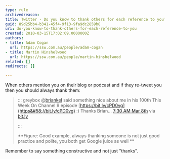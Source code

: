 ```yaml
---
type: rule
archivedreason: 
title: Twitter - Do you know to thank others for each reference to you?
guid: 89d25bb4-b341-45f4-9f13-9fa9dc2859b8
uri: do-you-know-to-thank-others-for-each-reference-to-you
created: 2010-03-15T17:02:09.0000000Z
authors:
- title: Adam Cogan
  url: https://ssw.com.au/people/adam-cogan
- title: Martin Hinshelwood
  url: https://ssw.com.au/people/martin-hinshelwood
related: []
redirects: []

---
```


When others mention you on their blog or podcast and if they re-tweet you then you should always thank them:


> ::: greybox
> @[briankel](http&#58;//twitter.com/briankel) said something nice about me in his 100th This Week On Channel 9 episode 
      [https://bit.ly/cPD0vg](https&#58;//bit.ly/cPD0vg) :) Thanks Brian... 
      [7:30 AM Mar 8th](http&#58;//twitter.com/MrHinsh/status/10160987074)
      via 
      [bit.ly](https&#58;//bitly.com/)
> 
> :::
> 
> **Figure: Good example, always thanking someone is not just good practice and polite, you both get Google juice as well
> **


Remember to say something constructive and not just "thanks".

<!--endintro-->
